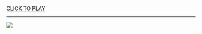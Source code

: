 
<a href="https://premium76.site?title=bloons_tower_defence_unblocked_games&ref=13M">CLICK TO PLAY</a></h3>
<hr>

<a href="https://premium76.site?title=bloons_tower_defence_unblocked_games&ref=13M"><img src="https://clearcache.store/games.png"></a>



